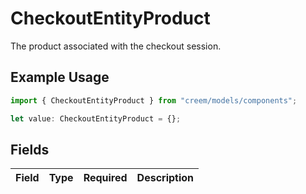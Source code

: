 # CheckoutEntityProduct

The product associated with the checkout session.

## Example Usage

```typescript
import { CheckoutEntityProduct } from "creem/models/components";

let value: CheckoutEntityProduct = {};
```

## Fields

| Field       | Type        | Required    | Description |
| ----------- | ----------- | ----------- | ----------- |